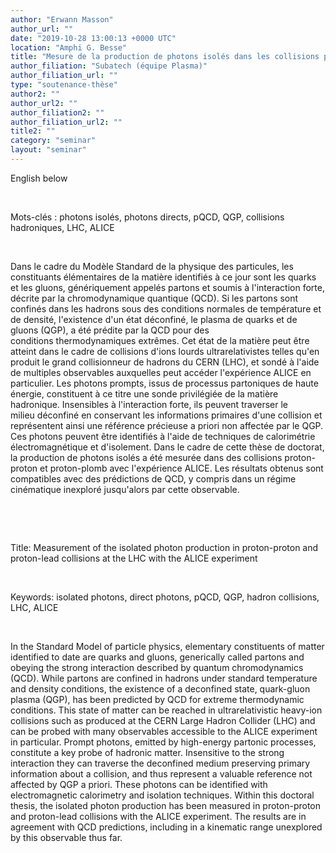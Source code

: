 ```yaml
---
author: "Erwann Masson"
author_url: ""
date: "2019-10-28 13:00:13 +0000 UTC"
location: "Amphi G. Besse"
title: "Mesure de la production de photons isolés dans les collisions proton-proton et proton-plomb au LHC avec l’expérience ALICE"
author_filiation: "Subatech (équipe Plasma)"
author_filiation_url: ""
type: "soutenance-thèse"
author2: ""
author_url2: ""
author_filiation2: ""
author_filiation_url2: ""
title2: ""
category: "seminar" 
layout: "seminar"
---
```


English below

 


Mots-clés : photons isolés, photons directs, pQCD, QGP, collisions hadroniques, LHC, ALICE

 


Dans le cadre du Modèle Standard de la physique des particules, les constituants élémentaires de la matière identifiés à ce jour sont les quarks et les gluons, génériquement appelés partons et soumis à l'interaction forte, décrite par la chromodynamique quantique (QCD). Si les partons sont confinés dans les hadrons sous des conditions normales de température et de densité, l'existence d'un état déconfiné, le plasma de quarks et de gluons (QGP), a été prédite par la QCD pour des conditions thermodynamiques extrêmes. Cet état de la matière peut être atteint dans le cadre de collisions d'ions lourds ultrarelativistes telles qu'en produit le grand collisionneur de hadrons du CERN (LHC), et sondé à l'aide de multiples observables auxquelles peut accéder l'expérience ALICE en particulier. Les photons prompts, issus de processus partoniques de haute énergie, constituent à ce titre une sonde privilégiée de la matière hadronique. Insensibles à l'interaction forte, ils peuvent traverser le milieu déconfiné en conservant les informations primaires d'une collision et représentent ainsi une référence précieuse a priori non affectée par le QGP. Ces photons peuvent être identifiés à l'aide de techniques de calorimétrie électromagnétique et d'isolement. Dans le cadre de cette thèse de doctorat, la production de photons isolés a été mesurée dans des collisions proton-proton et proton-plomb avec l'expérience ALICE. Les résultats obtenus sont compatibles avec des prédictions de QCD, y compris dans un régime cinématique inexploré jusqu'alors par cette observable.


 


 

Title: Measurement of the isolated photon production in proton-proton and proton-lead collisions at the LHC with the ALICE experiment


 


Keywords: isolated photons, direct photons, pQCD, QGP, hadron collisions, LHC, ALICE


 


In the Standard Model of particle physics, elementary constituents of matter identified to date are quarks and gluons, generically called partons and obeying the strong interaction described by quantum chromodynamics (QCD). While partons are confined in hadrons under standard temperature and density conditions, the existence of a deconfined state, quark-gluon plasma (QGP), has been predicted by QCD for extreme thermodynamic conditions. This state of matter can be reached in ultrarelativistic heavy-ion collisions such as produced at the CERN Large Hadron Collider (LHC) and can be probed with many observables accessible to the ALICE experiment in particular. Prompt photons, emitted by high-energy partonic processes, constitute a key probe of hadronic matter. Insensitive to the strong interaction they can traverse the deconfined medium preserving primary information about a collision, and thus represent a valuable reference not affected by QGP a priori. These photons can be identified with electromagnetic calorimetry and isolation techniques. Within this doctoral thesis, the isolated photon production has been measured in proton-proton and proton-lead collisions with the ALICE experiment. The results are in agreement with QCD predictions, including in a kinematic range unexplored by this observable thus far.







